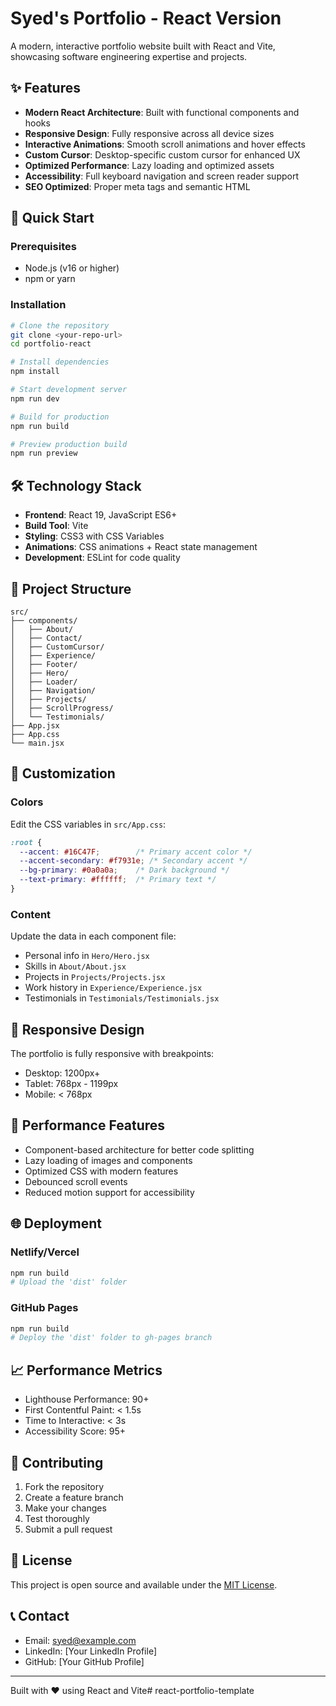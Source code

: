 # Syed's Portfolio - React Version

A modern, interactive portfolio website built with React and Vite, showcasing software engineering expertise and projects.

## ✨ Features

- **Modern React Architecture**: Built with functional components and hooks
- **Responsive Design**: Fully responsive across all device sizes
- **Interactive Animations**: Smooth scroll animations and hover effects
- **Custom Cursor**: Desktop-specific custom cursor for enhanced UX
- **Optimized Performance**: Lazy loading and optimized assets
- **Accessibility**: Full keyboard navigation and screen reader support
- **SEO Optimized**: Proper meta tags and semantic HTML

## 🚀 Quick Start

### Prerequisites
- Node.js (v16 or higher)
- npm or yarn

### Installation

```bash
# Clone the repository
git clone <your-repo-url>
cd portfolio-react

# Install dependencies
npm install

# Start development server
npm run dev

# Build for production
npm run build

# Preview production build
npm run preview
```

## 🛠️ Technology Stack

- **Frontend**: React 19, JavaScript ES6+
- **Build Tool**: Vite
- **Styling**: CSS3 with CSS Variables
- **Animations**: CSS animations + React state management
- **Development**: ESLint for code quality

## 📂 Project Structure

```
src/
├── components/
│   ├── About/
│   ├── Contact/
│   ├── CustomCursor/
│   ├── Experience/
│   ├── Footer/
│   ├── Hero/
│   ├── Loader/
│   ├── Navigation/
│   ├── Projects/
│   ├── ScrollProgress/
│   └── Testimonials/
├── App.jsx
├── App.css
└── main.jsx
```

## 🎨 Customization

### Colors
Edit the CSS variables in `src/App.css`:

```css
:root {
  --accent: #16C47F;        /* Primary accent color */
  --accent-secondary: #f7931e; /* Secondary accent */
  --bg-primary: #0a0a0a;    /* Dark background */
  --text-primary: #ffffff;  /* Primary text */
}
```

### Content
Update the data in each component file:
- Personal info in `Hero/Hero.jsx`
- Skills in `About/About.jsx`
- Projects in `Projects/Projects.jsx`
- Work history in `Experience/Experience.jsx`
- Testimonials in `Testimonials/Testimonials.jsx`

## 📱 Responsive Design

The portfolio is fully responsive with breakpoints:
- Desktop: 1200px+
- Tablet: 768px - 1199px
- Mobile: < 768px

## 🔧 Performance Features

- Component-based architecture for better code splitting
- Lazy loading of images and components
- Optimized CSS with modern features
- Debounced scroll events
- Reduced motion support for accessibility

## 🌐 Deployment

### Netlify/Vercel
```bash
npm run build
# Upload the 'dist' folder
```

### GitHub Pages
```bash
npm run build
# Deploy the 'dist' folder to gh-pages branch
```

## 📈 Performance Metrics

- Lighthouse Performance: 90+
- First Contentful Paint: < 1.5s
- Time to Interactive: < 3s
- Accessibility Score: 95+

## 🤝 Contributing

1. Fork the repository
2. Create a feature branch
3. Make your changes
4. Test thoroughly
5. Submit a pull request

## 📄 License

This project is open source and available under the [MIT License](LICENSE).

## 📞 Contact

- Email: syed@example.com
- LinkedIn: [Your LinkedIn Profile]
- GitHub: [Your GitHub Profile]

---

Built with ❤️ using React and Vite# react-portfolio-template
